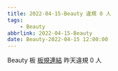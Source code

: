 ```yaml
---
title: 2022-04-15-Beauty 違規 0 人
tags:
    - Beauty
abbrlink: 2022-04-15-Beauty
date: Beauty-2022-04-15 12:00:00
---
```

Beauty 板 [板規連結](https://www.ptt.cc/bbs/Beauty/M.1630069980.A.84B.html)
昨天違規 0 人

